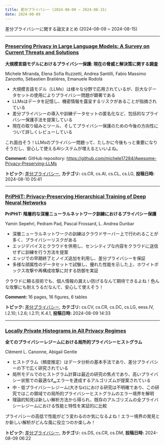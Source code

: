 ```yaml
---
title: 差分プライバシー (2024-08-09 ~ 2024-08-15)
date: 2024-08-09
---
```


差分プライバシーに関する論文まとめ (2024-08-09 ~ 2024-08-15)


- - -

### [Preserving Privacy in Large Language Models: A Survey on Current Threats and Solutions](http://arxiv.org/abs/2408.05212)

**大規模言語モデルにおけるプライバシー保護: 現在の脅威と解決策に関する調査**

Michele Miranda, Elena Sofia Ruzzetti, Andrea Santilli, Fabio Massimo Zanzotto, Sébastien Bratières, Emanuele Rodolà

- 大規模言語モデル（LLMs）は様々な分野で応用されているが、巨大なデータセットの使用によりプライバシー問題が顕著である
- LLMsはデータを記憶し、機密情報を露呈するリスクがあることが指摘されている
- 差分プライバシーの導入や訓練データセットの匿名化など、包括的なプライバシー保護手法を提案している
- 現在の取り組みとツール、そしてプライバシー保護のための今後の方向性について詳しくレビューしている

これ面白そう！LLMsのプライバシー問題って、たしかに今後もっと重要になりそうだし、安心して使えるAIシステムが増えるといいよね。

**Comment:** GitHub repository:   https://github.com/michele17284/Awesome-Privacy-Preserving-LLMs

**トピック:** [差分プライバシー](../../dp), **カテゴリ:** cs.CR, cs.AI, cs.CL, cs.LG, **投稿日時:** 2024-08-10 05:41


- - -

### [PriPHiT: Privacy-Preserving Hierarchical Training of Deep Neural Networks](http://arxiv.org/abs/2408.05092)

**PriPHiT: 階層的な深層ニューラルネットワーク訓練におけるプライバシー保護**

Yamin Sepehri, Pedram Pad, Pascal Frossard, L. Andrea Dunbar

- 深層ニューラルネットワークの訓練はクラウドサーバー上で行われることが多く、プライバシーリスクがある
- エッジデバイスとクラウドを併用し、センシティブな内容をクラウドに送信せずに訓練を行う方法を提案
- エッジでの早期終了とノイズ追加を利用し、差分プライバシーを保証
- 多様な顔属性のデータセットで試験し、優れた性能を示した上、ホワイトボックス攻撃や再構成攻撃に対する防御を実証

クラウドに頼る技術でも、個人情報の漏えい防げるなんて期待できるよね！色んな攻撃にも耐えうるだなんて、安心して使えそう！

**Comment:** 16 pages, 16 figures, 6 tables

**トピック:** [差分プライバシー](../../dp), **カテゴリ:** cs.CV, cs.CR, cs.DC, cs.LG, eess.IV, I.2.10; I.2.6; I.2.11; K.4.1, **投稿日時:** 2024-08-09 14:33


- - -

### [Locally Private Histograms in All Privacy Regimes](http://arxiv.org/abs/2408.04888)

**全てのプライバシーレジームにおける局所的プライバシーヒストグラム**

Clément L. Canonne, Abigail Gentle

- ヒストグラム（頻度推定）はデータ分析の基本手法であり、差分プライバシーの下で広く研究されている
- 局所モデルでのヒストグラム計算は最近の研究の焦点であり、高いプライバシー状態での最適な$\ell_\infty$エラーを達成するアルゴリズムが提案されている
- 中・低プライバシーレジーム(大きな$\varepsilon$)における研究は不明確であり、この研究ではこの領域での局所的プライバシーヒストグラムのエラー境界を解明
- 理論的知見は新しい解析方法から得られ、既存のアルゴリズムの全プライバシーレジームにおける性能と特性を実証的に比較

プライバシーの高低で性能がどう変わるのか気になるよね！エラー境界の発見とか新しい解析がどんな風に役立つのか楽しみ！



**トピック:** [差分プライバシー](../../dp), **カテゴリ:** cs.DS, cs.CR, cs.DM, **投稿日時:** 2024-08-09 06:22
